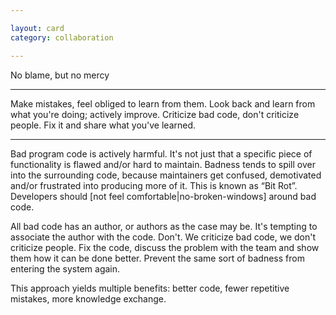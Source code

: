 ```yaml
---

layout: card
category: collaboration

---
```


No blame, but no mercy

---

Make mistakes, feel obliged to learn from them.  Look back and learn from what
you're doing; actively improve. Criticize bad code, don't criticize people. Fix
it and share what you've learned.

---

Bad program code is actively harmful. It's not just that a specific piece of functionality is flawed and/or hard to maintain. Badness tends to spill over into the surrounding code, because maintainers get confused, demotivated and/or frustrated into producing more of it. This is known as “Bit Rot”. Developers should [not feel comfortable|no-broken-windows] around bad code.

All bad code has an author, or authors as the case may be. It's tempting to associate the author with the code. Don't. We criticize bad code, we don't criticize people. Fix the code, discuss the problem with the team and show them how it can be done better. Prevent the same sort of badness from entering the system again.

This approach yields multiple benefits: better code, fewer repetitive mistakes, more knowledge exchange.


